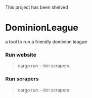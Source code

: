 This project has been shelved

# DominionLeague
a tool to run a friendly dominion league

### Run website
> cargo run --bin scrapers

### Run scrapers
> cargo run --bin scrapers
